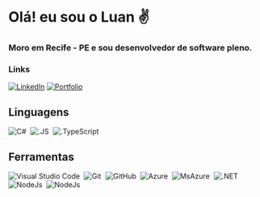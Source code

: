 # Olá! eu sou o Luan ✌️

### Moro em Recife - PE e sou desenvolvedor de software pleno.

### Links
[![LinkedIn](https://img.shields.io/badge/LinkedIn-0077B5?style=for-the-badge&logo=linkedin&logoColor=fff)](https://www.linkedin.com/in/luan-albuquerque-2249371ba/)
[![Portfolio](https://img.shields.io/badge/PortFolio-0b1e26?style=for-the-badge)](https://luan4c.github.io/)

## Linguagens

![C#](https://img.shields.io/badge/C%23-512BD4?style=for-the-badge&logo=C%23&logoColor=fff)&nbsp;
![.JS](https://img.shields.io/badge/js-F7DF1E?style=for-the-badge&logo=javascript&logoColor=3d3d3d)&nbsp;
![.TypeScript](https://img.shields.io/badge/TypesCript-3178C6?style=for-the-badge&logo=Typescript&logoColor=fff)

## Ferramentas
![Visual Studio Code](https://img.shields.io/badge/-Visual%20Studio%20Code-0D1117?style=for-the-badge&logo=visual-studio-code&logoColor=007ACC&labelColor=0D1117)&nbsp;
![Git](https://img.shields.io/badge/-Git-0D1117?style=for-the-badge&logo=git&labelColor=0D1117)&nbsp;
![GitHub](https://img.shields.io/badge/-GitHub-0D1117?style=for-the-badge&logo=github&labelColor=0D1117)&nbsp;
![Azure](https://img.shields.io/badge/Azure%20Devops-0D1117?style=for-the-badge&logo=AzureDevops&labelColor=0D1117)&nbsp;
![MsAzure](https://img.shields.io/badge/Microsoft%20Azure-0D1117?style=for-the-badge&logo=MicrosoftAzure&labelColor=0D1117)&nbsp;
![.NET](https://img.shields.io/badge/.NET-0D1117?style=for-the-badge&logo=.net&labelColor=0D1117)&nbsp;
![NodeJs](https://img.shields.io/badge/NodeJs-0D1117?style=for-the-badge&logo=Node.Js&labelColor=0D1117)&nbsp;
![NodeJs](https://img.shields.io/badge/ReactJs-0D1117?style=for-the-badge&logo=React&labelColor=0D1117)&nbsp;